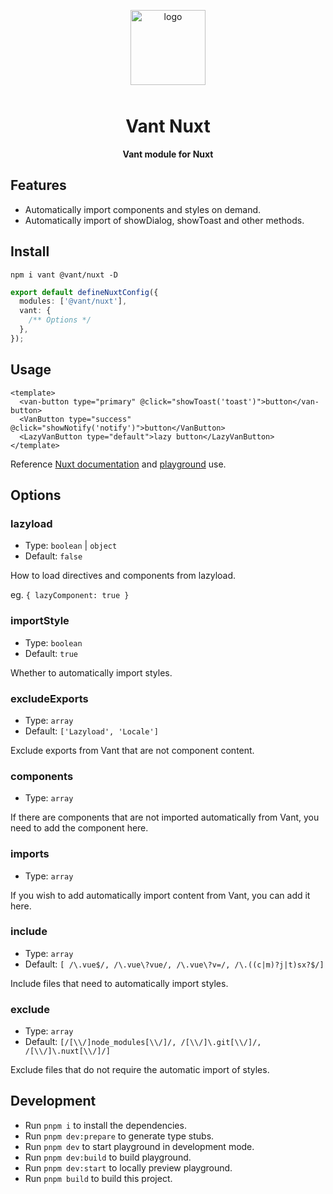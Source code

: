 <p align="center">
  <img alt="logo" src="https://fastly.jsdelivr.net/npm/@vant/assets/logo.png" width="120" height="120" style="margin-bottom: 10px;">
</p>

<h1 align="center">Vant Nuxt</h1>

<p align="center"><b>Vant module for Nuxt</b></p>

## Features

- Automatically import components and styles on demand.
- Automatically import of showDialog, showToast and other methods.

## Install

```shell
npm i vant @vant/nuxt -D
```

```ts
export default defineNuxtConfig({
  modules: ['@vant/nuxt'],
  vant: {
    /** Options */
  },
});
```

## Usage

```vue
<template>
  <van-button type="primary" @click="showToast('toast')">button</van-button>
  <VanButton type="success" @click="showNotify('notify')">button</VanButton>
  <LazyVanButton type="default">lazy button</LazyVanButton>
</template>
```

Reference [Nuxt documentation](https://nuxt.com/docs/guide/directory-structure/components) and [playground](./playground/app.vue) use.

## Options

### lazyload

- Type: `boolean` | `object`
- Default: `false`

How to load directives and components from lazyload.

eg. `{ lazyComponent: true }`

### importStyle

- Type: `boolean`
- Default: `true`

Whether to automatically import styles.

### excludeExports

- Type: `array`
- Default: `['Lazyload', 'Locale']`

Exclude exports from Vant that are not component content.

### components

- Type: `array`

If there are components that are not imported automatically from Vant, you need to add the component here.

### imports

- Type: `array`

If you wish to add automatically import content from Vant, you can add it here.

### include

- Type: `array`
- Default: `[ /\.vue$/, /\.vue\?vue/, /\.vue\?v=/, /\.((c|m)?j|t)sx?$/]`

Include files that need to automatically import styles.

### exclude

- Type: `array`
- Default: `[/[\\/]node_modules[\\/]/, /[\\/]\.git[\\/]/, /[\\/]\.nuxt[\\/]/]`

Exclude files that do not require the automatic import of styles.

## Development

- Run `pnpm i` to install the dependencies.
- Run `pnpm dev:prepare` to generate type stubs.
- Run `pnpm dev` to start playground in development mode.
- Run `pnpm dev:build` to build playground.
- Run `pnpm dev:start` to locally preview playground.
- Run `pnpm build` to build this project.

